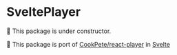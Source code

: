 # SveltePlayer

🚧 This package is under constructor.

🔗 This package is port of [CookPete/react-player](https://github.com/CookPete/react-player) in [Svelte](https://svelte.dev/)
